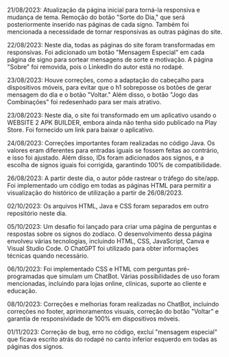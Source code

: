 21/08/2023: Atualização da página inicial para torná-la responsiva e mudança de tema. Remoção do botão "Sorte do Dia," que será posteriormente inserido nas páginas de cada signo. Também foi mencionada a necessidade de tornar responsivas as outras páginas do site.

22/08/2023: Neste dia, todas as páginas do site foram transformadas em responsivas. Foi adicionado um botão "Mensagem Especial" em cada página de signo para sortear mensagens de sorte e motivação. A página "Sobre" foi removida, pois o LinkedIn do autor está no rodapé.

23/08/2023: Houve correções, como a adaptação do cabeçalho para dispositivos móveis, para evitar que o h1 sobreposse os botões de gerar mensagem do dia e o botão "Voltar." Além disso, o botão "Jogo das Combinações" foi redesenhado para ser mais atrativo.

23/08/2023: Neste dia, o site foi transformado em um aplicativo usando o WEBSITE 2 APK BUILDER, embora ainda não tenha sido publicado na Play Store. Foi fornecido um link para baixar o aplicativo.

24/08/2023: Correções importantes foram realizadas no código Java. Os valores eram diferentes para entradas iguais se fossem feitas ao contrário, e isso foi ajustado. Além disso, IDs foram adicionados aos signos, e a escolha de signos iguais foi corrigida, garantindo 100% de compatibilidade.

26/08/2023: A partir deste dia, o autor pôde rastrear o tráfego do site/app. Foi implementado um código em todas as páginas HTML para permitir a visualização do histórico de utilização a partir de 26/08/2023.

02/10/2023: Os arquivos HTML, Java e CSS foram separados em outro repositório neste dia.

05/10/2023: Um desafio foi lançado para criar uma página de perguntas e respostas sobre os signos do zodíaco. O desenvolvimento dessa página envolveu várias tecnologias, incluindo HTML, CSS, JavaScript, Canva e Visual Studio Code. O ChatGPT foi utilizado para obter informações técnicas quando necessário.

06/10/2023: Foi implementado CSS e HTML com perguntas pré-programadas que simulam um ChatBot. Várias possibilidades de uso foram mencionadas, incluindo para lojas online, clínicas, suporte ao cliente e educação.

08/10/2023: Correções e melhorias foram realizadas no ChatBot, incluindo correções no footer, aprimoramentos visuais, correção do botão "Voltar" e garantia de responsividade de 100% em dispositivos móveis.

01/11/2023:  Correção de bug, erro no código, excluí "mensagem especial" que ficava escrito atrás do rodapé no canto inferior esquerdo em todas as páginas dos signos.
